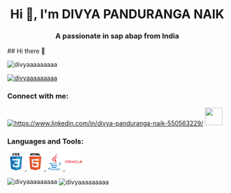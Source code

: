 
<h1 align="center">Hi 👋, I'm DIVYA PANDURANGA NAIK</h1>
<h3 align="center">A passionate in sap abap from India</h3>
## Hi there 👋

<!--
**divyaaaaaaaaa/divyaaaaaaaaa** is a ✨ _special_ ✨ repository because its `README.md` (this file) appears on your GitHub profile.

Here are some ideas to get you started:

- 🔭 I’m currently working on **Report**
- 🌱 I’m currently learning **Sap Abap**
- 👯 I’m looking to collaborate on **sap abap**

- 📫 How to reach me: **divyapnaik2000@gmail.com**
- 
-->

<p align="left"> <img src="https://komarev.com/ghpvc/?username=divyaaaaaaaaa&label=Profile%20views&color=0e75b6&style=flat" alt="divyaaaaaaaaa" /> </p>

<p align="left"> <a href="https://github.com/ryo-ma/github-profile-trophy"><img src="https://github-profile-trophy.vercel.app/?username=divyaaaaaaaaa" alt="divyaaaaaaaaa" /></a> </p>



<h3 align="left">Connect with me:</h3>
<p align="left">
<a href="https://linkedin.com/in/https://www.linkedin.com/in/divya-panduranga-naik-550563229/" target="blank"><img align="center" src="https://raw.githubusercontent.com/rahuldkjain/github-profile-readme-generator/master/src/images/icons/Social/linked-in-alt.svg" alt="https://www.linkedin.com/in/divya-panduranga-naik-550563229/" height="30" width="40" /></a>
<a href="https://www.naukri.com/mnjuser/profile?id=&altresid" target="blank"><img src="https://imgur.com/gallery/naukri-logo-EJW3P#8JbjJBU" width="40" height="40"/></a>
</p>

<h3 align="left">Languages and Tools:</h3>
<p align="left"> <a href="https://www.w3schools.com/css/" target="_blank" rel="noreferrer"> <img src="https://raw.githubusercontent.com/devicons/devicon/master/icons/css3/css3-original-wordmark.svg" alt="css3" width="40" height="40"/> </a> <a href="https://www.w3.org/html/" target="_blank" rel="noreferrer"> <img src="https://raw.githubusercontent.com/devicons/devicon/master/icons/html5/html5-original-wordmark.svg" alt="html5" width="40" height="40"/> </a> <a href="https://www.java.com" target="_blank" rel="noreferrer"> <img src="https://raw.githubusercontent.com/devicons/devicon/master/icons/java/java-original.svg" alt="java" width="40" height="40"/> </a> <a href="https://www.oracle.com/" target="_blank" rel="noreferrer"> <img src="https://raw.githubusercontent.com/devicons/devicon/master/icons/oracle/oracle-original.svg" alt="oracle" width="40" height="40"/> </a> </p>

<p><img align="left" src="https://github-readme-stats.vercel.app/api/top-langs?username=divyaaaaaaaaa&show_icons=true&locale=en&layout=compact" alt="divyaaaaaaaaa" /></p>

<p>&nbsp;<img align="center" src="https://github-readme-stats.vercel.app/api?username=divyaaaaaaaaa&show_icons=true&locale=en" alt="divyaaaaaaaaa" /></p>
